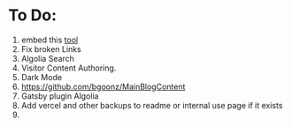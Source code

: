 # To Do:

1.  embed this [tool](https://bgoonz.github.io/html-2-md-converter/)
2.  Fix broken Links
3.  Algolia Search
4.  Visitor Content Authoring.
5.  Dark Mode
6.  https://github.com/bgoonz/MainBlogContent
7.  Gatsby plugin Algolia 
8.  Add vercel and other backups to readme or internal use page if it exists
9.  
